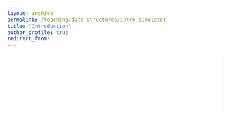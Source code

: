 ```yaml
---
layout: archive
permalink: /teaching/data-structures/intro-simulator
title: "Introduction"
author_profile: true
redirect_from: 
---
```


<iframe id="dynamic-iframe" src="../../../files/data_structures/slides/Bolum_01_Giris.html" width="100%" style="border: none;"></iframe>

<script>
  const iframe = document.getElementById('dynamic-iframe');
  iframe.onload = () => {
    iframe.style.height = iframe.contentWindow.document.body.scrollHeight + 'px';
  };
</script>
